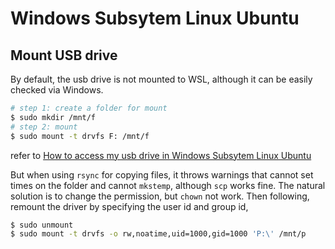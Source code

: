 # Windows Subsytem Linux Ubuntu

## Mount USB drive

By default, the usb drive is not mounted to WSL, although it can be easily checked via Windows.

```bash
# step 1: create a folder for mount
$ sudo mkdir /mnt/f
# step 2: mount
$ sudo mount -t drvfs F: /mnt/f
```

refer to [How to access my usb drive in Windows Subsytem Linux Ubuntu](https://askubuntu.com/questions/1116200/how-to-access-my-usb-drive-in-windows-subsytem-linux-ubuntu)

But when using `rsync` for copying files, it throws warnings that cannot set times on the folder and cannot `mkstemp`, although `scp` works fine. The natural solution is to change the permission, but `chown` not work. Then following, remount the driver by specifying the user id and group id,

```bash
$ sudo unmount 
$ sudo mount -t drvfs -o rw,noatime,uid=1000,gid=1000 'P:\' /mnt/p
```